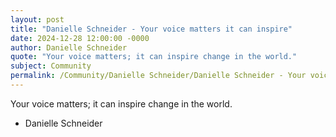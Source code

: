 ```yaml
---
layout: post
title: "Danielle Schneider - Your voice matters it can inspire"
date: 2024-12-28 12:00:00 -0000
author: Danielle Schneider
quote: "Your voice matters; it can inspire change in the world."
subject: Community
permalink: /Community/Danielle Schneider/Danielle Schneider - Your voice matters it can inspire
---
```


Your voice matters; it can inspire change in the world.

- Danielle Schneider
